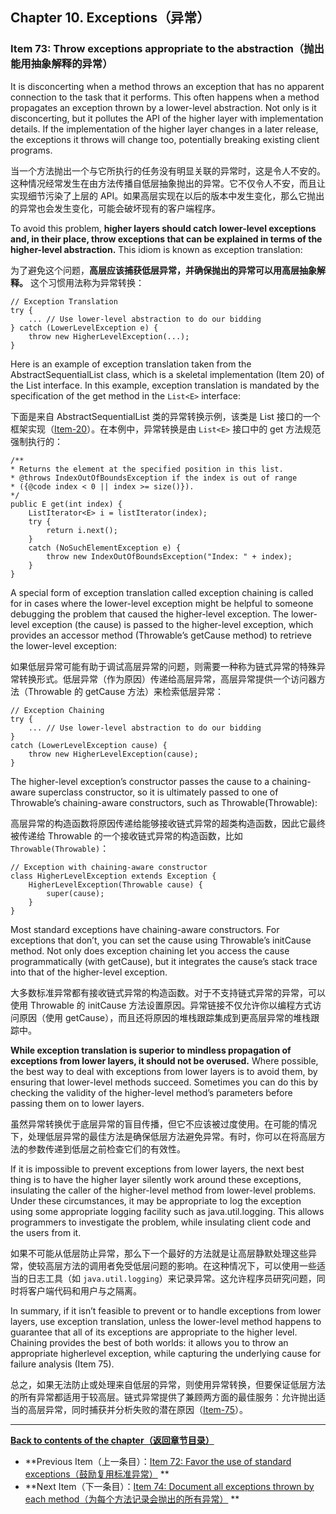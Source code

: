 ## Chapter 10. Exceptions（异常）

### Item 73: Throw exceptions appropriate to the abstraction（抛出能用抽象解释的异常）

It is disconcerting when a method throws an exception that has no apparent connection to the task that it performs. This
often happens when a method propagates an exception thrown by a lower-level abstraction. Not only is it disconcerting,
but it pollutes the API of the higher layer with implementation details. If the implementation of the higher layer
changes in a later release, the exceptions it throws will change too, potentially breaking existing client programs.

当一个方法抛出一个与它所执行的任务没有明显关联的异常时，这是令人不安的。这种情况经常发生在由方法传播自低层抽象抛出的异常。它不仅令人不安，而且让实现细节污染了上层的
API。如果高层实现在以后的版本中发生变化，那么它抛出的异常也会发生变化，可能会破坏现有的客户端程序。

To avoid this problem, **higher layers should catch lower-level exceptions and, in their place, throw exceptions that
can be explained in terms of the higher-level abstraction.** This idiom is known as exception translation:

为了避免这个问题，**高层应该捕获低层异常，并确保抛出的异常可以用高层抽象解释。** 这个习惯用法称为异常转换：

```
// Exception Translation
try {
    ... // Use lower-level abstraction to do our bidding
} catch (LowerLevelException e) {
    throw new HigherLevelException(...);
}
```

Here is an example of exception translation taken from the AbstractSequentialList class, which is a skeletal
implementation (Item 20) of the List interface. In this example, exception translation is mandated by the specification
of the get method in the `List<E>` interface:

下面是来自 AbstractSequentialList 类的异常转换示例，该类是 List
接口的一个框架实现（[Item-20](../Chapter-4/Chapter-4-Item-20-Prefer-interfaces-to-abstract-classes.md)）。在本例中，异常转换是由
`List<E>` 接口中的 get 方法规范强制执行的：

```
/**
* Returns the element at the specified position in this list.
* @throws IndexOutOfBoundsException if the index is out of range
* ({@code index < 0 || index >= size()}).
*/
public E get(int index) {
    ListIterator<E> i = listIterator(index);
    try {
        return i.next();
    }
    catch (NoSuchElementException e) {
        throw new IndexOutOfBoundsException("Index: " + index);
    }
}
```

A special form of exception translation called exception chaining is called for in cases where the lower-level exception
might be helpful to someone debugging the problem that caused the higher-level exception. The lower-level exception (the
cause) is passed to the higher-level exception, which provides an accessor method (Throwable’s getCause method) to
retrieve the lower-level exception:

如果低层异常可能有助于调试高层异常的问题，则需要一种称为链式异常的特殊异常转换形式。低层异常（作为原因）传递给高层异常，高层异常提供一个访问器方法（Throwable
的 getCause 方法）来检索低层异常：

```
// Exception Chaining
try {
    ... // Use lower-level abstraction to do our bidding
}
catch (LowerLevelException cause) {
    throw new HigherLevelException(cause);
}
```

The higher-level exception’s constructor passes the cause to a chaining-aware superclass constructor, so it is
ultimately passed to one of Throwable’s chaining-aware constructors, such as Throwable(Throwable):

高层异常的构造函数将原因传递给能够接收链式异常的超类构造函数，因此它最终被传递给 Throwable 的一个接收链式异常的构造函数，比如
`Throwable(Throwable)`：

```
// Exception with chaining-aware constructor
class HigherLevelException extends Exception {
    HigherLevelException(Throwable cause) {
        super(cause);
    }
}
```

Most standard exceptions have chaining-aware constructors. For exceptions that don’t, you can set the cause using
Throwable’s initCause method. Not only does exception chaining let you access the cause programmatically (with
getCause), but it integrates the cause’s stack trace into that of the higher-level exception.

大多数标准异常都有接收链式异常的构造函数。对于不支持链式异常的异常，可以使用 Throwable 的 initCause
方法设置原因。异常链接不仅允许你以编程方式访问原因（使用 getCause），而且还将原因的堆栈跟踪集成到更高层异常的堆栈跟踪中。

**While exception translation is superior to mindless propagation of exceptions from lower layers, it should not be
overused.** Where possible, the best way to deal with exceptions from lower layers is to avoid them, by ensuring that
lower-level methods succeed. Sometimes you can do this by checking the validity of the higher-level method’s parameters
before passing them on to lower layers.

虽然异常转换优于底层异常的盲目传播，但它不应该被过度使用。在可能的情况下，处理低层异常的最佳方法是确保低层方法避免异常。有时，你可以在将高层方法的参数传递到低层之前检查它们的有效性。

If it is impossible to prevent exceptions from lower layers, the next best thing is to have the higher layer silently
work around these exceptions, insulating the caller of the higher-level method from lower-level problems. Under these
circumstances, it may be appropriate to log the exception using some appropriate logging facility such as
java.util.logging. This allows programmers to investigate the problem, while insulating client code and the users from
it.

如果不可能从低层防止异常，那么下一个最好的方法就是让高层静默处理这些异常，使较高层方法的调用者免受低层问题的影响。在这种情况下，可以使用一些适当的日志工具（如
`java.util.logging`）来记录异常。这允许程序员研究问题，同时将客户端代码和用户与之隔离。

In summary, if it isn’t feasible to prevent or to handle exceptions from lower layers, use exception translation, unless
the lower-level method happens to guarantee that all of its exceptions are appropriate to the higher level. Chaining
provides the best of both worlds: it allows you to throw an appropriate higherlevel exception, while capturing the
underlying cause for failure analysis (Item 75).

总之，如果无法防止或处理来自低层的异常，则使用异常转换，但要保证低层方法的所有异常都适用于较高层。链式异常提供了兼顾两方面的最佳服务：允许抛出适当的高层异常，同时捕获并分析失败的潜在原因（[Item-75](../Chapter-10/Chapter-10-Item-75-Include-failure-capture-information-in-detail-messages.md)）。

---
**[Back to contents of the chapter（返回章节目录）](../Chapter-10/Chapter-10-Introduction.md)**

- **Previous
  Item（上一条目）：[Item 72: Favor the use of standard exceptions（鼓励复用标准异常）](../Chapter-10/Chapter-10-Item-72-Favor-the-use-of-standard-exceptions.md)
  **
- **Next
  Item（下一条目）：[Item 74: Document all exceptions thrown by each method（为每个方法记录会抛出的所有异常）](../Chapter-10/Chapter-10-Item-74-Document-all-exceptions-thrown-by-each-method.md)
  **
